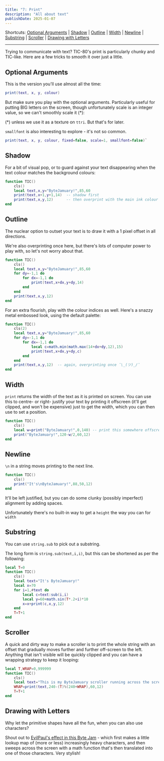 ```yaml
---
title: "7: Print"
description: "All about text"
publishDate: 2025-01-07
---
```

Shortcuts:
[Optional Arguments](#optional-arguments)
| [Shadow](#shadow)
| [Outline](#outline)
| [Width](#width)
| [Newline](#newline)
| [Substring](#substring)
| [Scroller](#scroller)
| [Drawing with Letters](#drawing-with-letters)

---

Trying to communicate with text? TIC-80's print is particularly chunky and TIC-like. Here are a few tricks to smooth it over just a little.

## Optional Arguments

This is the version you'll use almost all the time:

```lua
print(text, x, y, colour)
```

But make sure you play with the optional arguments. Particularly useful for putting BIG letters on the screen, though unfortunately scale is an integer value, so we can't smoothly scale it (*):

(*) unless we use it as a texture on `ttri`. But that's for later.

`smallfont` is also interesting to explore - it's not so common.

```lua
print(text, x, y, colour, fixed=false, scale=1, smallfont=false)`
```

## Shadow

For a bit of visual pop, or to guard against your text disappearing when the text colour matches the background colours:

```lua
function TIC()
	cls()
	local text,x,y="ByteJamuary!",85,60
	print(text,x+1,y+1,14)	-- shadow first
	print(text,x,y,12)		-- then overprint with the main ink colour
end
```

## Outline

The nuclear option to outset your text is to draw it with a 1 pixel offset in all directions.

We're also overprinting once here, but there's lots of computer power to play with, so let's not worry about that.

```lua
function TIC()
	cls()
	local text,x,y="ByteJamuary!",85,60
	for dy=-1,1 do
		for dx=-1,1 do
			print(text,x+dx,y+dy,14)
		end
	end
	print(text,x,y,12)
end
```

For an extra flourish, play with the colour indices as well. Here's a snazzy metal embossed look, using the default palette:

```lua
function TIC()
	cls(2)
	local text,x,y="ByteJamuary!",85,60
	for dy=-1,1 do
		for dx=-1,1 do
			local c=math.min(math.max(14+dx+dy,12),15)
			print(text,x+dx,y+dy,c)
		end
	end
	print(text,x,y,12)	-- again, overprinting once ¯\_(ツ)_/¯
end
```

## Width

`print` returns the width of the text as it is printed on screen. You can use this to centre- or right- justify your text by printing it offscreen (it'll get clipped, and won't be expensive) just to get the width, which you can then use to set a position.

```lua
function TIC()
	cls()
	local w=print("ByteJamuary!",0,140)	-- print this somewhere offscreen
	print("ByteJamuary!",120-w/2,60,12)
end
```
## Newline

`\n` in a string moves printing to the next line.

```lua
function TIC()
	cls()
	print("It's\nByteJamuary!",88,50,12)
end
```

It'll be left justified, but you can do some clunky (possibly imperfect) alignment by adding spaces.

Unfortunately there's no built-in way to get a `height` the way you can for `width`

## Substring

You can use `string.sub` to pick out a substring.

The long form is `string.sub(text,i,i)`, but this can be shortened as per the following:

```lua
local T=0
function TIC()
	cls()
	local text="It's ByteJamuary!"
	local x=70
	for i=1,#text do
		local c=text:sub(i,i)
		local y=60+math.sin(T*.2+i)*10
		x=x+print(c,x,y,12)
	end
	T=T+1
end
```

## Scroller

A quick and dirty way to make a scroller is to print the whole string with an offset that gradually moves further and further off-screen to the left. Anything that isn't visible will be quickly clipped and you can have a wrapping strategy to keep it looping:

```lua
local T,WRAP=0,999999
function TIC()
	cls()
	local text="This is my ByteJamuary scroller running across the screen!"
	WRAP=print(text,240-(T)%(240+WRAP),60,12)
	T=T+1
end
```

## Drawing with Letters

Why let the primitive shapes have all the fun, when you can also use characters?

Shout out to [EvilPaul's effect in this Byte Jam](https://livecode.demozoo.org/event/2023_11_13_byte_jam_monday_night_bytes.html#mc) - which first makes a little lookup map of (more or less) increasingly heavy characters, and then sweeps across the screen with a math function that's then translated into one of those characters. Very stylish!